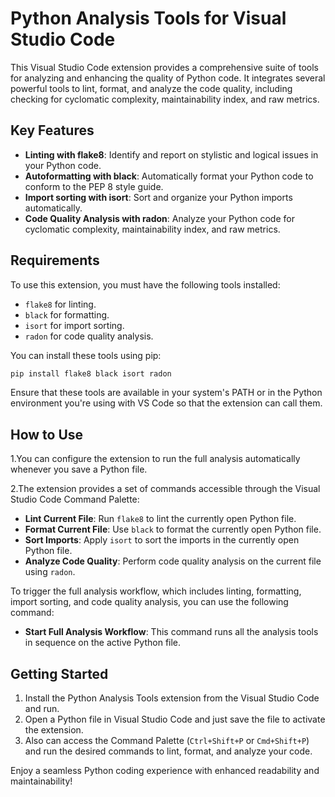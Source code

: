 # Python Analysis Tools for Visual Studio Code

This Visual Studio Code extension provides a comprehensive suite of tools for analyzing and enhancing the quality of Python code. It integrates several powerful tools to lint, format, and analyze the code quality, including checking for cyclomatic complexity, maintainability index, and raw metrics.

## Key Features

- **Linting with flake8**: Identify and report on stylistic and logical issues in your Python code.
- **Autoformatting with black**: Automatically format your Python code to conform to the PEP 8 style guide.
- **Import sorting with isort**: Sort and organize your Python imports automatically.
- **Code Quality Analysis with radon**: Analyze your Python code for cyclomatic complexity, maintainability index, and raw metrics.

## Requirements

To use this extension, you must have the following tools installed:

- `flake8` for linting.
- `black` for formatting.
- `isort` for import sorting.
- `radon` for code quality analysis.

You can install these tools using pip:

```bash
pip install flake8 black isort radon
```

Ensure that these tools are available in your system's PATH or in the Python environment you're using with VS Code so that the extension can call them.

## How to Use
1.You can configure the extension to run the full analysis automatically whenever you save a Python file.

2.The extension provides a set of commands accessible through the Visual Studio Code Command Palette:

- **Lint Current File**: Run `flake8` to lint the currently open Python file.
- **Format Current File**: Use `black` to format the currently open Python file.
- **Sort Imports**: Apply `isort` to sort the imports in the currently open Python file.
- **Analyze Code Quality**: Perform code quality analysis on the current file using `radon`.

To trigger the full analysis workflow, which includes linting, formatting, import sorting, and code quality analysis, you can use the following command:

- **Start Full Analysis Workflow**: This command runs all the analysis tools in sequence on the active Python file.


## Getting Started

1. Install the Python Analysis Tools extension from the Visual Studio Code and run.
2. Open a Python file in Visual Studio Code and just save the file to activate the extension.
3. Also can access the Command Palette (`Ctrl+Shift+P` or `Cmd+Shift+P`) and run the desired commands to lint, format, and analyze your code.



Enjoy a seamless Python coding experience with enhanced readability and maintainability!